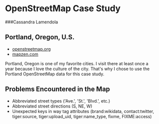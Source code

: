 # OpenStreetMap Case Study
###Cassandra Lamendola

## Portland, Oregon, U.S.

- [openstreetmap.org](https://www.openstreetmap.org/search?query=Portland%2C%20Oregon#map=10/45.5428/-122.6544)
- [mapzen.com](https://mapzen.com/data/metro-extracts/metro/portland_oregon/)

Portland, Oregon is one of my favorite cities. I visit there at least once a year because I love the culture of the city. That's why I chose to use the Portland OpenStreetMap data for this case study.

## Problems Encountered in the Map

* Abbreviated street types ('Ave.',  'St.', 'Blvd.', etc.)
* Abbreviated street directions (S, NE, W)
* Unexpected keys in way tag attributes (brand:wikidata, contact:twitter, tiger:source, tiger:upload_uid, tiger:name_type, fixme, FIXME:access)